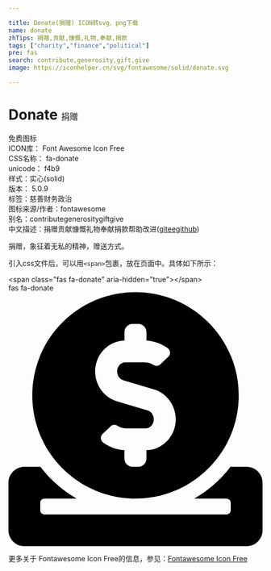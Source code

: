 ```yaml
---

title: Donate(捐赠) ICON转svg、png下载
name: donate
zhTips: 捐赠,贡献,慷慨,礼物,奉献,捐款
tags: ["charity","finance","political"]
pre: fas
search: contribute,generosity,gift,give
image: https://iconhelper.cn/svg/fontawesome/solid/donate.svg

---
```


# Donate  <small style="font-size: 60%;font-weight: 100">捐赠</small>


<div class="detail-page">
<p>
<span><span class="badge-success badge">免费图标</span> </span>
<br/>
<span>
ICON库：
<span class="badge-secondary badge">Font Awesome Icon Free</span> 
</span>
<br/>
<span>
CSS名称：
<span class="badge-secondary badge">fa-donate</span> 
</span>
<br/>
<span>
unicode：
<span class="badge-secondary badge">f4b9</span> 
<copy-btn content='f4b9' btn-title=""></copy-btn>
<copy-btn :content='String.fromCodePoint(parseInt("f4b9", 16))' btn-title="复制U"></copy-btn>
</span><br/><span>样式：<span class="badge-light badge">实心(solid)</span></span>
<br/>
<span>
版本：
<span class="badge-secondary badge">5.0.9</span> 
</span><br/><span>标签：<span class="badge-light badge"><router-link to="/tags/charity.html">慈善</router-link></span><span class="badge-light badge"><router-link to="/tags/finance.html">财务</router-link></span><span class="badge-light badge"><router-link to="/tags/political.html">政治</router-link></span></span>
<br/>
<span>图标来源/作者：<span class="badge-light badge">fontawesome</span></span> 
<br/>
<span>别名：<span class="badge-light badge">contribute</span><span class="badge-light badge">generosity</span><span class="badge-light badge">gift</span><span class="badge-light badge">give</span></span><br/><span class="zh-detail">中文描述：<span class="badge-primary badge">捐赠</span><span class="badge-primary badge">贡献</span><span class="badge-primary badge">慷慨</span><span class="badge-primary badge">礼物</span><span class="badge-primary badge">奉献</span><span class="badge-primary badge">捐款</span><span class="help-link"><span>帮助改进</span>(<a href="https://gitee.com/liuwave/icon-helper/edit/master/json/fontawesome/solid/donate.json" target="_blank" rel="noopener noreferrer">gitee</a><a href="https://github.com/liuwave/icon-helper/edit/master/json/fontawesome/solid/donate.json" target="_blank" rel="noopener noreferrer">github</a></span>)</span><br/>
</p>
</div><div class="description description alert alert-light">捐赠，象征着无私的精神，赠送方式。</div>
<div class="alert alert-dark">
  <i class="fas fa-donate fa-xs"></i>
  <i class="fas fa-donate fa-sm"></i>
  <i class="fas fa-donate fa-lg"></i>
  <i class="fas fa-donate fa-2x"></i>
  <i class="fas fa-donate fa-3x"></i>
  <i class="fas fa-donate fa-5x"></i>
  <i class="fas fa-donate fa-7x"></i>
</div>
<div>
  <p>引入css文件后，可以用<code>&lt;span&gt;</code>包裹，放在页面中。具体如下所示：    
  </p>
  <div class="alert alert-primary" style="font-size: 14px">
    &lt;span class="fas fa-donate" aria-hidden="true"&gt;&lt;/span&gt;
    <copy-btn content='<span class="fas fa-donate" aria-hidden="true"></span>'></copy-btn>
  </div>
  <div class="alert alert-secondary">
    <i class="fas fa-donate"
    style="font-size: 24px"
    aria-hidden="true"></i> fas fa-donate
    <copy-btn content="fas fa-donate" btn-title="复制图标名称"></copy-btn>
  </div>
</div>
<div id="svg" class="svg-wrap">
<svg xmlns="http://www.w3.org/2000/svg" viewBox="0 0 512 512"><path d="M256 416c114.9 0 208-93.1 208-208S370.9 0 256 0 48 93.1 48 208s93.1 208 208 208zM233.8 97.4V80.6c0-9.2 7.4-16.6 16.6-16.6h11.1c9.2 0 16.6 7.4 16.6 16.6v17c15.5.8 30.5 6.1 43 15.4 5.6 4.1 6.2 12.3 1.2 17.1L306 145.6c-3.8 3.7-9.5 3.8-14 1-5.4-3.4-11.4-5.1-17.8-5.1h-38.9c-9 0-16.3 8.2-16.3 18.3 0 8.2 5 15.5 12.1 17.6l62.3 18.7c25.7 7.7 43.7 32.4 43.7 60.1 0 34-26.4 61.5-59.1 62.4v16.8c0 9.2-7.4 16.6-16.6 16.6h-11.1c-9.2 0-16.6-7.4-16.6-16.6v-17c-15.5-.8-30.5-6.1-43-15.4-5.6-4.1-6.2-12.3-1.2-17.1l16.3-15.5c3.8-3.7 9.5-3.8 14-1 5.4 3.4 11.4 5.1 17.8 5.1h38.9c9 0 16.3-8.2 16.3-18.3 0-8.2-5-15.5-12.1-17.6l-62.3-18.7c-25.7-7.7-43.7-32.4-43.7-60.1.1-34 26.4-61.5 59.1-62.4zM480 352h-32.5c-19.6 26-44.6 47.7-73 64h63.8c5.3 0 9.6 3.6 9.6 8v16c0 4.4-4.3 8-9.6 8H73.6c-5.3 0-9.6-3.6-9.6-8v-16c0-4.4 4.3-8 9.6-8h63.8c-28.4-16.3-53.3-38-73-64H32c-17.7 0-32 14.3-32 32v96c0 17.7 14.3 32 32 32h448c17.7 0 32-14.3 32-32v-96c0-17.7-14.3-32-32-32z"/></svg>
</div>
<detail full-name='fa-donate'></detail>

<Vssue title="关于“Donate”的评论" />
    
<div><p>更多关于  Fontawesome Icon Free的信息，参见：<a target="_blank" href="https://iconhelper.cn/fontawesome.html">Fontawesome Icon Free</a>
</p></div>
